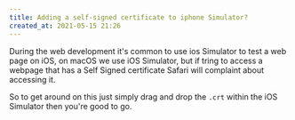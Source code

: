 ```yaml
---
title: Adding a self-signed certificate to iphone Simulator?
created_at: 2021-05-15 21:26
---
```


During the web development it's common to use ios Simulator to test a web page on iOS, on macOS we use iOS Simulator,
but if tring to access a webpage that has a Self Signed certificate Safari will complaint about accessing it. 

So to get around on this just simply drag and drop the `.crt` within the iOS Simulator then you're good to go.

